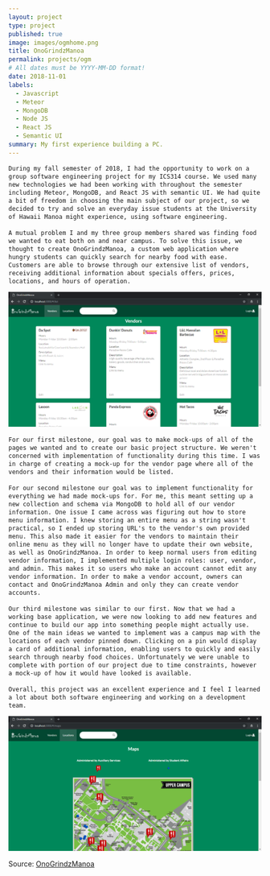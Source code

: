 ```yaml
---
layout: project
type: project
published: true
image: images/ogmhome.png
title: OnoGrindzManoa
permalink: projects/ogm
# All dates must be YYYY-MM-DD format!
date: 2018-11-01
labels:
  - Javascript
  - Meteor
  - MongoDB
  - Node JS
  - React JS
  - Semantic UI
summary: My first experience building a PC.
---
```

    During my fall semester of 2018, I had the opportunity to work on a group software engineering project for my ICS314 course. We used many new technologies we had been working with throughout the semester including Meteor, MongoDB, and React JS with semantic UI. We had quite a bit of freedom in choosing the main subject of our project, so we decided to try and solve an everyday issue students at the University of Hawaii Manoa might experience, using software engineering.

    A mutual problem I and my three group members shared was finding food we wanted to eat both on and near campus. To solve this issue, we thought to create OnoGrindzManoa, a custom web application where hungry students can quickly search for nearby food with ease. Customers are able to browse through our extensive list of vendors, receiving additional information about specials offers, prices, locations, and hours of operation.
    
<div class="ui small rounded images">
  <img class="ui medium right floated rounded image" src="../images/ogmvendor.png">
</div>

    For our first milestone, our goal was to make mock-ups of all of the pages we wanted and to create our basic project structure. We weren't concerned with implementation of functionality during this time. I was in charge of creating a mock-up for the vendor page where all of the vendors and their information would be listed.
  
    For our second milestone our goal was to implement functionality for everything we had made mock-ups for. For me, this meant setting up a new collection and schema via MongoDB to hold all of our vendor information. One issue I came across was figuring out how to store menu information. I knew storing an entire menu as a string wasn't practical, so I ended up storing URL's to the vendor's own provided menu. This also made it easier for the vendors to maintain their online menu as they will no longer have to update their own website, as well as OnoGrindzManoa. In order to keep normal users from editing vendor information, I implemented multiple login roles: user, vendor, and admin. This makes it so users who make an account cannot edit any vendor information. In order to make a vendor account, owners can contact and OnoGrindzManoa Admin and only they can create vendor accounts.

    Our third milestone was similar to our first. Now that we had a working base application, we were now looking to add new features and continue to build our app into something people might actually use. One of the main ideas we wanted to implement was a campus map with the locations of each vendor pinned down. Clicking on a pin would display a card of additional information, enabling users to quickly and easily search through nearby food choices. Unfortunately we were unable to complete with portion of our project due to time constraints, however a mock-up of how it would have looked is available.

    Overall, this project was an excellent experience and I feel I learned a lot about both software engineering and working on a development team.

<div class="ui small rounded images">
  <img class="ui medium right floated rounded image" src="../images/ogmmap.png">
</div>

Source: <a href="http://onogrindzmanoa.meteorapp.com/#/">OnoGrindzManoa</a>

